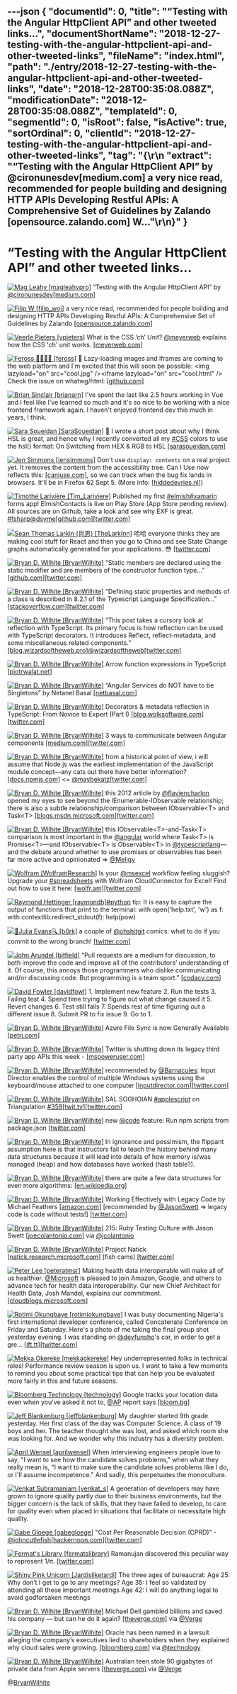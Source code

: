 ---json
{
  "documentId": 0,
  "title": "“Testing with the Angular HttpClient API” and other tweeted links…",
  "documentShortName": "2018-12-27-testing-with-the-angular-httpclient-api-and-other-tweeted-links",
  "fileName": "index.html",
  "path": "./entry/2018-12-27-testing-with-the-angular-httpclient-api-and-other-tweeted-links",
  "date": "2018-12-28T00:35:08.088Z",
  "modificationDate": "2018-12-28T00:35:08.088Z",
  "templateId": 0,
  "segmentId": 0,
  "isRoot": false,
  "isActive": true,
  "sortOrdinal": 0,
  "clientId": "2018-12-27-testing-with-the-angular-httpclient-api-and-other-tweeted-links",
  "tag": "{\r\n  \"extract\": \"“Testing with the Angular HttpClient API” by @cironunesdev[medium.com] a very nice read, recommended for people building and designing HTTP APIs              Developing Restful APIs: A Comprehensive Set of Guidelines by Zalando [opensource.zalando.com] W...\"\r\n}"
}
---

# “Testing with the Angular HttpClient API” and other tweeted links…

[<img alt="Mag Leahy [magleahypro]" src="https://songhay.blob.core.windows.net:443/shared-social-twitter/magleahypro.jpg">](http://t.co/qvkQrCiyXH) “Testing with the Angular HttpClient API” by [@cironunesdev](http://twitter.com/@cironunesdev)[[medium.com]](https://medium.com/netscape/testing-with-the-angular-httpclient-api-648203820712)

[<img alt="Filip W [filip_woj]" src="https://songhay.blob.core.windows.net:443/shared-social-twitter/filip_woj.jpg">](http://t.co/VCkinoHijZ) a very nice read, recommended for people building and designing HTTP APIs Developing Restful APIs: A Comprehensive Set of Guidelines by Zalando [[opensource.zalando.com]](https://opensource.zalando.com/restful-api-guidelines/)

[<img alt="Veerle Pieters [vpieters]" src="https://songhay.blob.core.windows.net:443/shared-social-twitter/vpieters.png">](http://t.co/A4ZEwCEPEs) What is the CSS ‘ch’ Unit? [@meyerweb](http://twitter.com/@meyerweb) explains how the CSS 'ch' unit works. [[meyerweb.com]](https://meyerweb.com/eric/thoughts/2018/06/28/what-is-the-css-ch-unit/)

[<img alt="Feross 🧙🏼‍♂️✨ [feross]" src="https://songhay.blob.core.windows.net:443/shared-social-twitter/feross.jpeg">](https://t.co/U0zZnEdpLJ) 🌟 Lazy-loading images and iframes are coming to the web platform and I'm excited that this will soon be possible: &lt;img lazyload="on" src="cool.jpg" /&gt;&lt;iframe lazyload="on" src="cool.html" /&gt; Check the issue on whatwg/html: [[github.com]](https://github.com/whatwg/html/issues/2806)

[<img alt="Brian Sinclair [brianarn]" src="https://songhay.blob.core.windows.net:443/shared-social-twitter/brianarn.jpg">](https://t.co/ewLjichuYH) I've spent the last like 2.5 hours working in Vue and I feel like I've learned so much and it's so nice to be working with a nice frontend framework again. I haven't enjoyed frontend dev this much in years, I think.

[<img alt="Sara Soueidan [SaraSoueidan]" src="https://songhay.blob.core.windows.net:443/shared-social-twitter/SaraSoueidan.jpg">](https://t.co/ViapWa59k0) 📝 I wrote a short post about why I think HSL is great, and hence why I recently converted all my [#CSS](http://twitter.com/search?q='%23CSS) colors to use the hsl() format: On Switching from HEX &amp; RGB to HSL [[sarasoueidan.com]](https://www.sarasoueidan.com/blog/hex-rgb-to-hsl/)

[<img alt="Jen Simmons [jensimmons]" src="https://songhay.blob.core.windows.net:443/shared-social-twitter/jensimmons.jpg">](https://t.co/8FEcRMJN4d) Don't use `display: contents` on a real project yet. It removes the content from the accessibility tree. Can I Use now reflects this: [[caniuse.com]](https://caniuse.com/#feat=css-display-contents), so we can track when the bug fix lands in browsers. It'll be in Firefox 62 Sept 5. (More info: [[hiddedevries.nl]](https://hiddedevries.nl/en/blog/2018-04-21-more-accessible-markup-with-display-contents))

[<img alt="Timothé Larivière [Tim_Lariviere]" src="https://songhay.blob.core.windows.net:443/shared-social-twitter/Tim_Lariviere.jpg">](https://t.co/JXmSP38Kfe) Published my first [#elmish](http://twitter.com/search?q='%23elmish)[#xamarin](http://twitter.com/search?q='%23xamarin) forms app! ElmishContacts is live on Play Store (App Store pending review). All sources are on Github, take a look and see why EXF is great. [#fsharp](http://twitter.com/search?q='%23fsharp)[@dsyme](http://twitter.com/@dsyme)[[github.com]](https://github.com/TimLariviere/ElmishContacts)[[twitter.com]](https://twitter.com/Tim_Lariviere/status/1028884570433830913/photo/1)

[<img alt="Sean Thomas Larkin (肖恩) [TheLarkInn]" src="https://songhay.blob.core.windows.net:443/shared-social-twitter/TheLarkInn.jpg">](https://t.co/OVC9WrfAI3) 哈哈 everyone thinks they are making cool stuff for React and then you go to China and see State Change graphs automatically generated for your applications. 😳 [[twitter.com]](https://twitter.com/TheLarkInn/status/1030711693276532736/photo/1)

[<img alt="Bryan D. Wilhite [BryanWilhite]" src="https://songhay.blob.core.windows.net:443/shared-social-twitter/BryanWilhite.jpeg">](http://t.co/UNdqV0Z1zz) “Static members are declared using the static modifier and are members of the constructor function type…” [[github.com]](https://github.com/Microsoft/TypeScript/blob/master/doc/spec.md#821-instance-and-static-members)[[twitter.com]](https://twitter.com/BryanWilhite/status/1029136385385455617/photo/1)

[<img alt="Bryan D. Wilhite [BryanWilhite]" src="https://songhay.blob.core.windows.net:443/shared-social-twitter/BryanWilhite.jpeg">](http://t.co/UNdqV0Z1zz) “Defining static properties and methods of a class is described in 8.2.1 of the Typescript Language Specification…” [[stackoverflow.com]](https://stackoverflow.com/a/13212701/22944)[[twitter.com]](https://twitter.com/BryanWilhite/status/1029136383355437061/photo/1)

[<img alt="Bryan D. Wilhite [BryanWilhite]" src="https://songhay.blob.core.windows.net:443/shared-social-twitter/BryanWilhite.jpeg">](http://t.co/UNdqV0Z1zz) “This post takes a cursory look at reflection with TypeScript. Its primary focus is how reflection can be used with TypeScript decorators. It introduces Reflect, reflect-metadata, and some miscellaneous related components.” [[blog.wizardsoftheweb.pro]](https://blog.wizardsoftheweb.pro/typescript-decorators-reflection/)[@wizardsoftheweb](http://twitter.com/@wizardsoftheweb)[[twitter.com]](https://twitter.com/BryanWilhite/status/1030480326399647745/photo/1)

[<img alt="Bryan D. Wilhite [BryanWilhite]" src="https://songhay.blob.core.windows.net:443/shared-social-twitter/BryanWilhite.jpeg">](http://t.co/UNdqV0Z1zz) Arrow function expressions in TypeScript [[piotrwalat.net]](http://www.piotrwalat.net/arrow-function-expressions-in-typescript/)

[<img alt="Bryan D. Wilhite [BryanWilhite]" src="https://songhay.blob.core.windows.net:443/shared-social-twitter/BryanWilhite.jpeg">](http://t.co/UNdqV0Z1zz) “Angular Services do NOT have to be Singletons” by Netanel Basal [[netbasal.com]](https://netbasal.com/angular-services-do-not-have-to-be-singletons-ffa879e62082)

[<img alt="Bryan D. Wilhite [BryanWilhite]" src="https://songhay.blob.core.windows.net:443/shared-social-twitter/BryanWilhite.jpeg">](http://t.co/UNdqV0Z1zz) Decorators &amp; metadata reflection in TypeScript: From Novice to Expert (Part I) [[blog.wolksoftware.com]](http://blog.wolksoftware.com/decorators-reflection-javascript-typescript)[[twitter.com]](https://twitter.com/BryanWilhite/status/1030480688787599360/photo/1)

[<img alt="Bryan D. Wilhite [BryanWilhite]" src="https://songhay.blob.core.windows.net:443/shared-social-twitter/BryanWilhite.jpeg">](http://t.co/UNdqV0Z1zz) 3 ways to communicate between Angular components [[medium.com]](https://medium.com/dailyjs/3-ways-to-communicate-between-angular-components-a1e3f3304ecb)[[twitter.com]](https://twitter.com/BryanWilhite/status/1030207180098531329/photo/1)

[<img alt="Bryan D. Wilhite [BryanWilhite]" src="https://songhay.blob.core.windows.net:443/shared-social-twitter/BryanWilhite.jpeg">](http://t.co/UNdqV0Z1zz) from a historical point of view, i will assume that Node.js was the earliest implementation of the JavaScript module concept—any cats out there have better information? [[docs.npmjs.com]](https://docs.npmjs.com/getting-started/packages) &lt;= [@maybekatz](http://twitter.com/@maybekatz)[[twitter.com]](https://twitter.com/BryanWilhite/status/1030469907329105920/photo/1)

[<img alt="Bryan D. Wilhite [BryanWilhite]" src="https://songhay.blob.core.windows.net:443/shared-social-twitter/BryanWilhite.jpeg">](http://t.co/UNdqV0Z1zz) this 2012 article by [@flaviencharlon](http://twitter.com/@flaviencharlon) opened my eyes to see beyond the IEnumerable-IObservable relationship; there is also a subtle relationship/comparison between IObservable&lt;T&gt; and Task&lt;T&gt; [[blogs.msdn.microsoft.com]](https://blogs.msdn.microsoft.com/flaviencharlon/2012/08/06/taskt-vs-iobservablet-when-to-use-what/)[[twitter.com]](https://twitter.com/BryanWilhite/status/1030478807046602752/photo/1)

[<img alt="Bryan D. Wilhite [BryanWilhite]" src="https://songhay.blob.core.windows.net:443/shared-social-twitter/BryanWilhite.jpeg">](http://t.co/UNdqV0Z1zz) this IObservable&lt;T&gt;-and-Task&lt;T&gt; comparison is most important in the [@angular](http://twitter.com/@angular) world where Task&lt;T&gt; is Promise&lt;T&gt;—and IObservable&lt;T&gt; is Observable&lt;T&gt; in [@typescriptlang](http://twitter.com/@typescriptlang)—and the debate around whether to use promises or observables has been far more active and opinionated =&gt; [@Meligy](http://twitter.com/@Meligy)

[<img alt="Wolfram [WolframResearch]" src="https://songhay.blob.core.windows.net:443/shared-social-twitter/WolframResearch.png">](http://t.co/Vsckdj3BIQ) Is your [@msexcel](http://twitter.com/@msexcel) workflow feeling sluggish? Upgrade your [#spreadsheets](http://twitter.com/search?q='%23spreadsheets) with Wolfram CloudConnector for Excel! Find out how to use it here: [[wolfr.am]](https://wolfr.am/wnik56II)[[twitter.com]](https://twitter.com/WolframResearch/status/1029048703858999297/photo/1)

[<img alt="Raymond Hettinger [raymondh]" src="https://songhay.blob.core.windows.net:443/shared-social-twitter/raymondh.jpg">](https://t.co/r5ifYKcnD3)[#python](http://twitter.com/search?q='%23python) tip: It is easy to capture the output of functions that print to the terminal: with open('help.txt', 'w') as f: with contextlib.redirect_stdout(f): help(pow)

[<img alt="🔎Julia Evans🔍 [b0rk]" src="https://songhay.blob.core.windows.net:443/shared-social-twitter/b0rk.jpg">](https://t.co/9Wxp3heCmU) a couple of [@ohshitgit](http://twitter.com/@ohshitgit) comics: what to do if you commit to the wrong branch! [[twitter.com]](https://twitter.com/b0rk/status/1028771510905909248/photo/1)

[<img alt="John Arundel [bitfield]" src="https://songhay.blob.core.windows.net:443/shared-social-twitter/bitfield.jpeg">](https://t.co/OfjPk1VNvq) “Pull requests are a medium for discussion, to both improve the code and improve all of the contributors’ understanding of it. Of course, this annoys those programmers who dislike communicating and/or discussing code. But programming is a team sport.” [[codacy.com]](https://www.codacy.com/blog/how-to-code-review-in-a-pull-request/)

[<img alt="David Fowler [davidfowl]" src="https://songhay.blob.core.windows.net:443/shared-social-twitter/davidfowl.jpeg">](https://t.co/XKK4NcxDZ3) 1. Implement new feature 2. Run the tests 3. Failing test 4. Spend time trying to figure out what change caused it 5. Revert changes 6. Test still fails 7. Spends rest of time figuring out a different issue 8. Submit PR to fix issue 9. Go to 1.

[<img alt="Bryan D. Wilhite [BryanWilhite]" src="https://songhay.blob.core.windows.net:443/shared-social-twitter/BryanWilhite.jpeg">](http://t.co/UNdqV0Z1zz) Azure File Sync is now Generally Available [[petri.com]](https://www.petri.com/azure-file-sync-now-generally-available)

[<img alt="Bryan D. Wilhite [BryanWilhite]" src="https://songhay.blob.core.windows.net:443/shared-social-twitter/BryanWilhite.jpeg">](http://t.co/UNdqV0Z1zz) Twitter is shutting down its legacy third party app APIs this week - [[mspoweruser.com]](https://mspoweruser.com/twitter-is-shutting-down-its-legacy-third-party-app-apis-this-week/)

[<img alt="Bryan D. Wilhite [BryanWilhite]" src="https://songhay.blob.core.windows.net:443/shared-social-twitter/BryanWilhite.jpeg">](http://t.co/UNdqV0Z1zz) recommended by [@Barnacules](http://twitter.com/@Barnacules): Input Director enables the control of multiple Windows systems using the keyboard/mouse attached to one computer [[inputdirector.com]](http://www.inputdirector.com)[[twitter.com]](https://twitter.com/BryanWilhite/status/1029957788363976704/photo/1)

[<img alt="Bryan D. Wilhite [BryanWilhite]" src="https://songhay.blob.core.windows.net:443/shared-social-twitter/BryanWilhite.jpeg">](http://t.co/UNdqV0Z1zz) SAL SOGHOIAN [#applescript](http://twitter.com/search?q='%23applescript) on Triangulation [#359](http://twitter.com/search?q='%23359)[[twit.tv]](https://twit.tv/shows/triangulation/episodes/359)[[twitter.com]](https://twitter.com/BryanWilhite/status/1029035284636131328/photo/1)

[<img alt="Bryan D. Wilhite [BryanWilhite]" src="https://songhay.blob.core.windows.net:443/shared-social-twitter/BryanWilhite.jpeg">](http://t.co/UNdqV0Z1zz) new [@code](http://twitter.com/@code) feature: Run npm scripts from package.json [[twitter.com]](https://twitter.com/BryanWilhite/status/1029108396820115456/photo/1)

[<img alt="Bryan D. Wilhite [BryanWilhite]" src="https://songhay.blob.core.windows.net:443/shared-social-twitter/BryanWilhite.jpeg">](http://t.co/UNdqV0Z1zz) In ignorance and pessimism, the flippant assumption here is that instructors fail to teach the history behind many data structures because it will lead into details of how memory is/was managed (heap) and how databases have worked (hash table?).

[<img alt="Bryan D. Wilhite [BryanWilhite]" src="https://songhay.blob.core.windows.net:443/shared-social-twitter/BryanWilhite.jpeg">](http://t.co/UNdqV0Z1zz) there are quite a few data structures for even more algorithms: [[en.wikipedia.org]](https://en.wikipedia.org/wiki/List_of_data_structures)

[<img alt="Bryan D. Wilhite [BryanWilhite]" src="https://songhay.blob.core.windows.net:443/shared-social-twitter/BryanWilhite.jpeg">](http://t.co/UNdqV0Z1zz) Working Effectively with Legacy Code by Michael Feathers [[amazon.com]](https://www.amazon.com/Working-Effectively-Legacy-Code-EFFECT-ebook/dp/B005OYHF0A?SubscriptionId=1SW6D7X6ZXXR92KVX0G2&tag=thekintespacec00&linkCode=xm2&camp=2025&creative=165953&creativeASIN=B005OYHF0A) [recommended by [@JasonSwett](http://twitter.com/@JasonSwett) =&gt; legacy code is code without tests!] [[twitter.com]](https://twitter.com/BryanWilhite/status/1029494616075059200/photo/1)

[<img alt="Bryan D. Wilhite [BryanWilhite]" src="https://songhay.blob.core.windows.net:443/shared-social-twitter/BryanWilhite.jpeg">](http://t.co/UNdqV0Z1zz) 215: Ruby Testing Culture with Jason Swett [[joecolantonio.com]](https://joecolantonio.com/testtalks/215-ruby-testing-culture-with-jason-swett/) via [@jcolantonio](http://twitter.com/@jcolantonio)

[<img alt="Bryan D. Wilhite [BryanWilhite]" src="https://songhay.blob.core.windows.net:443/shared-social-twitter/BryanWilhite.jpeg">](http://t.co/UNdqV0Z1zz) Project Natick [[natick.research.microsoft.com]](http://natick.research.microsoft.com) [fish cams] [[twitter.com]](https://twitter.com/BryanWilhite/status/1029036619888619520/photo/1)

[<img alt="Peter Lee [peteratmsr]" src="https://songhay.blob.core.windows.net:443/shared-social-twitter/peteratmsr.jpg">](https://twitter.com/peteratmsr) Making health data interoperable will make all of us healthier. [@Microsoft](http://twitter.com/@Microsoft) is pleased to join Amazon, Google, and others to advance tech for health data interoperability. Our new Chief Architect for Health Data, Josh Mandel, explains our commitment. [[cloudblogs.microsoft.com]](https://cloudblogs.microsoft.com/industry-blog/industry/health/microsoft-amazon-google-and-ibm-issue-joint-statement-for-healthcare-interoperability/)

[<img alt="Rotimi Okungbaye [rotimiokungbaye]" src="https://songhay.blob.core.windows.net:443/shared-social-twitter/rotimiokungbaye.jpg">](https://t.co/QWKkl5Gf0B) I was busy documenting Nigeria's first international developer conference, called Concatenate Conference on Friday and Saturday. Here's a photo of me taking the final group shot yesterday evening. I was standing on [@devfunsho](http://twitter.com/@devfunsho)'s car, in order to get a gre… [[ift.tt]](https://ift.tt/2P55jx4)[[twitter.com]](https://twitter.com/rotimiokungbaye/status/1028708630235897856/photo/1)

[<img alt="Mekka Okereke [mekkaokereke]" src="https://songhay.blob.core.windows.net:443/shared-social-twitter/mekkaokereke.jpeg">](https://t.co/IJCmbOZQJX) Hey underrepresented folks in technical roles! Performance review season is upon us. I want to take a few moments to remind you about some practical tips that can help you be evaluated more fairly in this and future seasons.

[<img alt="Bloomberg Technology [technology]" src="https://songhay.blob.core.windows.net:443/shared-social-twitter/technology.jpg">](https://t.co/g5FcHER6Jd) Google tracks your location data even when you've asked it not to, [@AP](http://twitter.com/@AP) report says [[bloom.bg]](https://bloom.bg/2P3LSEL)

[<img alt="Jeff Blankenburg [jeffblankenburg]" src="https://songhay.blob.core.windows.net:443/shared-social-twitter/jeffblankenburg.jpg">](https://t.co/bCb3CAm5G4) My daughter started 9th grade yesterday. Her first class of the day was Computer Science. A class of 19 boys and her. The teacher thought she was lost, and asked which room she was looking for. And we wonder why this industry has a diversity problem.

[<img alt="April Wensel [aprilwensel]" src="https://songhay.blob.core.windows.net:443/shared-social-twitter/aprilwensel.jpg">](https://t.co/JlCoYE5QpJ) When interviewing engineers people love to say, "I want to see how the candidate solves problems," when what they really mean is, "I want to make sure the candidate solves problems like I do, or I'll assume incompetence." And sadly, this perpetuates the monoculture.

[<img alt="Venkat Subramaniam [venkat_s]" src="https://songhay.blob.core.windows.net:443/shared-social-twitter/venkat_s.jpg">](https://t.co/ggeq74VBJ7) A generation of developers may have grown to ignore quality partly due to their business environments, but the bigger concern is the lack of skills, that they have failed to develop, to care for quality even when placed in situations that facilitate or necessitate high quality.

[<img alt="Gabe Gloege [gabegloege]" src="https://songhay.blob.core.windows.net:443/shared-social-twitter/gabegloege.jpg">](https://twitter.com/gabegloege) "Cost Per Reasonable Decision (CPRD)" - [@johncutlefish](http://twitter.com/@johncutlefish)[[hackernoon.com]](https://hackernoon.com/cost-per-reasonable-decision-cprd-ed1ca8c6147#---344-488)[[twitter.com]](https://twitter.com/gabegloege/status/1029778280772259844/photo/1)

[<img alt="Fermat's Library [fermatslibrary]" src="https://songhay.blob.core.windows.net:443/shared-social-twitter/fermatslibrary.png">](https://t.co/4pXiyaVZ4Y) Ramanujan discovered this peculiar way to represent 1/π. [[twitter.com]](https://twitter.com/fermatslibrary/status/1029350686465634304/photo/1)

[<img alt="Shiny Pink Unicorn [Jardisliketardi]" src="https://songhay.blob.core.windows.net:443/shared-social-twitter/Jardisliketardi.jpg">](https://twitter.com/Jardisliketardi) The three ages of bureaucrat: Age 25: Why don’t I get to go to any meetings? Age 35: I feel so validated by attending all these important meetings Age 42: I will do anything legal to avoid godforsaken meetings

[<img alt="Bryan D. Wilhite [BryanWilhite]" src="https://songhay.blob.core.windows.net:443/shared-social-twitter/BryanWilhite.jpeg">](http://t.co/UNdqV0Z1zz) Michael Dell gambled billions and saved his company — but can he do it again? [[theverge.com]](https://www.theverge.com/2018/8/13/17644234/michael-dell-enterprise-technology-consumer-laptop-private-public-emc?utm_campaign=theverge&utm_content=entry&utm_medium=social&utm_source=twitter) via [@Verge](http://twitter.com/@Verge)

[<img alt="Bryan D. Wilhite [BryanWilhite]" src="https://songhay.blob.core.windows.net:443/shared-social-twitter/BryanWilhite.jpeg">](http://t.co/UNdqV0Z1zz) Oracle has been named in a lawsuit alleging the company’s executives lied to shareholders when they explained why cloud sales were growing. [[bloomberg.com]](https://www.bloomberg.com/news/articles/2018-08-10/oracle-accused-of-defrauding-investors-on-cloud-sales-growth) via [@technology](http://twitter.com/@technology)

[<img alt="Bryan D. Wilhite [BryanWilhite]" src="https://songhay.blob.core.windows.net:443/shared-social-twitter/BryanWilhite.jpeg">](http://t.co/UNdqV0Z1zz) Australian teen stole 90 gigabytes of private data from Apple servers [[theverge.com]](https://www.theverge.com/2018/8/16/17701706/apple-hack-system-australia-teen) via [@Verge](http://twitter.com/@Verge)

@[BryanWilhite](https://twitter.com/BryanWilhite)
